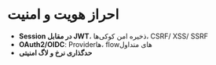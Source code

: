 # احراز هویت و امنیت

- **Session در مقابل JWT**، ذخیره امن کوکی‌ها، CSRF/ XSS/ SSRF
- **OAuth2/OIDC**: Providerها، flowهای متداول
- **حدگذاری نرخ و لاگ امنیتی**

